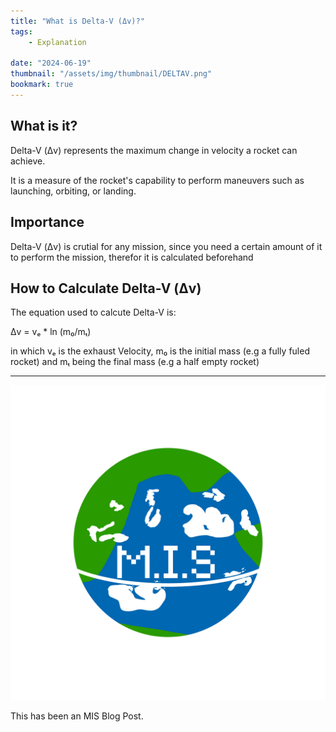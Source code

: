 ```yaml
---
title: "What is Delta-V (Δv)?"
tags:
    - Explanation

date: "2024-06-19"
thumbnail: "/assets/img/thumbnail/DELTAV.png"
bookmark: true
---
```


## What is it?

Delta-V (Δv) represents the maximum change in velocity a rocket can achieve. 

It is a measure of the rocket's capability to perform maneuvers such as launching, orbiting, or landing.

## Importance

Delta-V (Δv) is crutial for any mission, since you need a certain amount of it to perform the mission, therefor it is calculated beforehand

## How to Calculate Delta-V (Δv)

The equation used to calcute Delta-V is:

Δv = vₑ * ln (m₀/mₜ)

in which vₑ is the exhaust Velocity, m₀ is the initial mass (e.g a fully fuled rocket) and mₜ being the final mass (e.g a half empty rocket)

---

![MIS Logo](/assets/miko.png)

This has been an MIS Blog Post.
